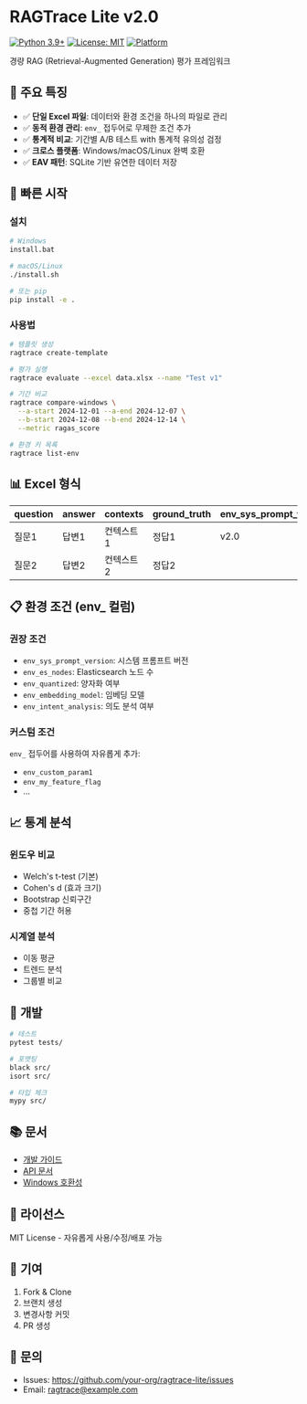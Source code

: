 # RAGTrace Lite v2.0

[![Python 3.9+](https://img.shields.io/badge/python-3.9+-blue.svg)](https://www.python.org/downloads/)
[![License: MIT](https://img.shields.io/badge/License-MIT-yellow.svg)](https://opensource.org/licenses/MIT)
[![Platform](https://img.shields.io/badge/platform-windows%20%7C%20macos%20%7C%20linux-lightgrey)](https://github.com/your-org/ragtrace-lite)

경량 RAG (Retrieval-Augmented Generation) 평가 프레임워크

## 🎯 주요 특징

- ✅ **단일 Excel 파일**: 데이터와 환경 조건을 하나의 파일로 관리
- ✅ **동적 환경 관리**: `env_` 접두어로 무제한 조건 추가
- ✅ **통계적 비교**: 기간별 A/B 테스트 with 통계적 유의성 검정
- ✅ **크로스 플랫폼**: Windows/macOS/Linux 완벽 호환
- ✅ **EAV 패턴**: SQLite 기반 유연한 데이터 저장

## 🚀 빠른 시작

### 설치

```bash
# Windows
install.bat

# macOS/Linux
./install.sh

# 또는 pip
pip install -e .
```

### 사용법

```bash
# 템플릿 생성
ragtrace create-template

# 평가 실행
ragtrace evaluate --excel data.xlsx --name "Test v1"

# 기간 비교
ragtrace compare-windows \
  --a-start 2024-12-01 --a-end 2024-12-07 \
  --b-start 2024-12-08 --b-end 2024-12-14 \
  --metric ragas_score

# 환경 키 목록
ragtrace list-env
```

## 📊 Excel 형식

| question | answer | contexts | ground_truth | env_sys_prompt_version | env_es_nodes | env_quantized | ... |
|----------|--------|----------|--------------|----------------------|--------------|---------------|-----|
| 질문1 | 답변1 | 컨텍스트1 | 정답1 | v2.0 | 3 | false | ... |
| 질문2 | 답변2 | 컨텍스트2 | 정답2 | | | | |

## 📋 환경 조건 (env_ 컬럼)

### 권장 조건
- `env_sys_prompt_version`: 시스템 프롬프트 버전
- `env_es_nodes`: Elasticsearch 노드 수
- `env_quantized`: 양자화 여부
- `env_embedding_model`: 임베딩 모델
- `env_intent_analysis`: 의도 분석 여부

### 커스텀 조건
`env_` 접두어를 사용하여 자유롭게 추가:
- `env_custom_param1`
- `env_my_feature_flag`
- ...

## 📈 통계 분석

### 윈도우 비교
- Welch's t-test (기본)
- Cohen's d (효과 크기)
- Bootstrap 신뢰구간
- 중첩 기간 허용

### 시계열 분석
- 이동 평균
- 트렌드 분석
- 그룹별 비교

## 🔧 개발

```bash
# 테스트
pytest tests/

# 포맷팅
black src/
isort src/

# 타입 체크
mypy src/
```

## 📚 문서

- [개발 가이드](docs/DEVELOPMENT.md)
- [API 문서](docs/API.md)
- [Windows 호환성](docs/WINDOWS.md)

## 📄 라이선스

MIT License - 자유롭게 사용/수정/배포 가능

## 🤝 기여

1. Fork & Clone
2. 브랜치 생성
3. 변경사항 커밋
4. PR 생성

## 📧 문의

- Issues: https://github.com/your-org/ragtrace-lite/issues
- Email: ragtrace@example.com
